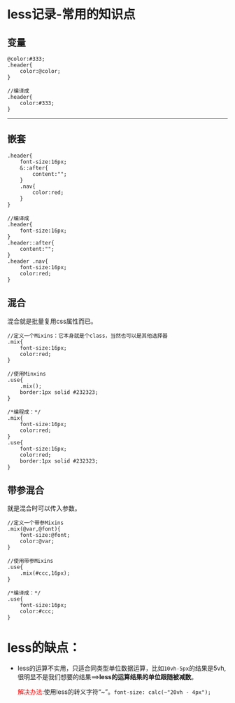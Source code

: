 # less记录-常用的知识点

## 变量

```less
@color:#333;
.header{
    color:@color;
}

//编译成
.header{
    color:#333;
}
```

--------

## 嵌套

```less
.header{
    font-size:16px;
    &::after{
        content:"";
    }
    .nav{
        color:red;
    }
}

//编译成
.header{
    font-size:16px;
}
.header::after{
    content:"";
}
.header .nav{
    font-size:16px;
    color:red;
}
```

## 混合

混合就是批量复用css属性而已。

```less
//定义一个Mixins：它本身就是个class，当然也可以是其他选择器
.mix{
    font-size:16px;
    color:red;
}

//使用Minxins
.use{
    .mix();
    border:1px solid #232323;
}

/*编程成：*/
.mix{
    font-size:16px;
    color:red;
}
.use{
    font-size:16px;
    color:red;
    border:1px solid #232323;
}

```

## 带参混合

就是混合时可以传入参数。

```less
//定义一个带参Mixins
.mix(@var,@font){
    font-size:@font;
    color:@var;
}

//使用带参Mixins
.use{
    .mix(#ccc,16px);
}

/*编译成：*/
.use{
    font-size:16px;
    color:#ccc;
}
```

# less的缺点：

- less的运算不实用，只适合同类型单位数据运算，比如`10vh-5px`的结果是5vh,很明显不是我们想要的结果==>**less的运算结果的单位跟随被减数**。

  <span style="color:red;">解决办法:</span>使用less的转义字符“~”。`font-size: calc(~"20vh - 4px");`

  

